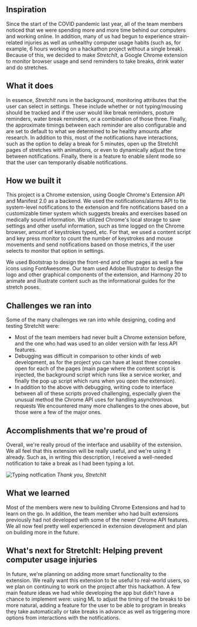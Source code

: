 ## Inspiration
Since the start of the COVID pandemic last year, all of the team members noticed that we were spending more and more time behind our computers and working online. In addition, many of us had begun to experience strain-related injuries as well as unhealthy computer usage habits (such as, for example, 6 hours working on a hackathon project without a single break). Because of this, we decided to make _StretchIt_, a Google Chrome extension to monitor browser usage and send reminders to take breaks, drink water and do stretches.

## What it does
In essence, _StretchIt_ runs in the background, monitoring attributes that the user can select in settings. These include whether or not typing/mousing should be tracked and if the user would like break reminders, posture reminders, water break reminders, or a combination of those three. Finally, the approximate timings between each reminder are also configurable and are set to default to what we determined to be healthy amounts after research. In addition to this, most of the notifications have interactions, such as the option to delay a break for 5 minutes, open up the StretchIt pages of stretches with animations, or even to dynamically adjust the time between notifications. Finally, there is a feature to enable silent mode so that the user can temporarily disable notifications.

## How we built it
This project is a Chrome extension, using Google Chrome's Extension API and Manifest 2.0 as a backend. We used the notifications/alarms API to tie system-level notifications to the extension and fire notifications based on a customizable timer system which suggests breaks and exercises based on medically sound information. We utilized Chrome's local storage to save settings and other useful information, such as time logged on the Chrome browser, amount of keystrokes typed, etc. For that, we used a content script and key press monitor to count the number of keystrokes and mouse movements and send notifications based on those metrics, if the user selects to monitor that option in settings.

We used Bootstrap to design the front-end and other pages as well a few icons using FontAwesome. Our team used Adobe Illustrator to design the logo and other graphical components of the extension, and Harmony 20 to animate and illustrate content such as the informational guides for the stretch poses.

## Challenges we ran into
Some of the many challenges we ran into while designing, coding and testing StretchIt were:
-  Most of the team members had never built a Chrome extension before, and the one who had was used to an older version with far less API features.
-  Debugging was difficult in comparison to other kinds of web development, as for the project you can have at least three consoles open for each of the pages (main page where the content script is injected, the background script which runs like a service worker, and finally the pop up script which runs when you open the extension).
-  In addition to the above with debugging, writing code to interface between all of these scripts proved challenging, especially given the unusual method the Chrome API uses for handling asynchronous requests
We encountered many more challenges to the ones above, but those were a few of the major ones.

## Accomplishments that we're proud of
Overall, we're really proud of the interface and usability of the extension. We all feel that this extension will be really useful, and we're using it already. Such as, in writing this description, I received a well-needed notification to take a break as I had been typing a lot.

![Typing notfication](https://i.imgur.com/0GcqxDD.png)
_Thank you, StretchIt_

## What we learned
Most of the members were new to building Chrome Extensions and had to learn on the go. In addition, the team member who had built extensions previously had not developed with some of the newer Chrome API features. We all now feel pretty well experienced in extension development and plan on building more in the future.

## What's next for StretchIt: Helping prevent computer usage injuries
In future, we're planning on adding more smart functionality to the extension. We really want this extension to be useful to real-world users, so we plan on continuing to work on the project after this hackathon. A few main feature ideas we had while developing the app but didn't have a chance to implement were: using ML to adjust the timing of the breaks to be more natural, adding a feature for the user to be able to program in breaks they take automatically or take breaks in advance as well as triggering more options from interactions with the notifications.
